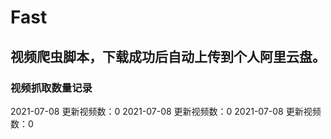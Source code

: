 
# Fast

## 视频爬虫脚本，下载成功后自动上传到个人阿里云盘。

### 视频抓取数量记录
2021-07-08
更新视频数：0
2021-07-08
更新视频数：0
2021-07-08
更新视频数：0